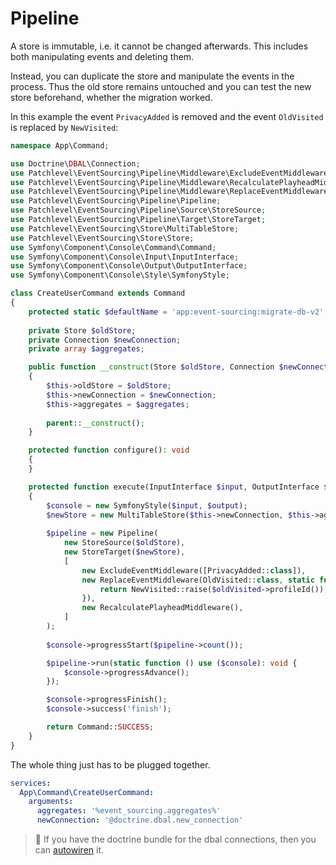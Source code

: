 # Pipeline

A store is immutable, i.e. it cannot be changed afterwards. This includes both manipulating events and deleting them.

Instead, you can duplicate the store and manipulate the events in the process. Thus the old store remains untouched and
you can test the new store beforehand, whether the migration worked.

In this example the event `PrivacyAdded` is removed and the event `OldVisited` is replaced by `NewVisited`:

```php
namespace App\Command;

use Doctrine\DBAL\Connection;
use Patchlevel\EventSourcing\Pipeline\Middleware\ExcludeEventMiddleware;
use Patchlevel\EventSourcing\Pipeline\Middleware\RecalculatePlayheadMiddleware;
use Patchlevel\EventSourcing\Pipeline\Middleware\ReplaceEventMiddleware;
use Patchlevel\EventSourcing\Pipeline\Pipeline;
use Patchlevel\EventSourcing\Pipeline\Source\StoreSource;
use Patchlevel\EventSourcing\Pipeline\Target\StoreTarget;
use Patchlevel\EventSourcing\Store\MultiTableStore;
use Patchlevel\EventSourcing\Store\Store;
use Symfony\Component\Console\Command\Command;
use Symfony\Component\Console\Input\InputInterface;
use Symfony\Component\Console\Output\OutputInterface;
use Symfony\Component\Console\Style\SymfonyStyle;

class CreateUserCommand extends Command
{
    protected static $defaultName = 'app:event-sourcing:migrate-db-v2';
    
    private Store $oldStore;
    private Connection $newConnection;
    private array $aggregates;

    public function __construct(Store $oldStore, Connection $newConnection, array $aggregates) 
    {
        $this->oldStore = $oldStore;
        $this->newConnection = $newConnection;
        $this->aggregates = $aggregates;
    
        parent::__construct();
    }

    protected function configure(): void
    {
    }

    protected function execute(InputInterface $input, OutputInterface $output): int
    {
        $console = new SymfonyStyle($input, $output);
        $newStore = new MultiTableStore($this->newConnection, $this->aggregates);
    
        $pipeline = new Pipeline(
            new StoreSource($oldStore),
            new StoreTarget($newStore),
            [
                new ExcludeEventMiddleware([PrivacyAdded::class]),
                new ReplaceEventMiddleware(OldVisited::class, static function (OldVisited $oldVisited) {
                    return NewVisited::raise($oldVisited->profileId());
                }),
                new RecalculatePlayheadMiddleware(),
            ]
        );
        
        $console->progressStart($pipeline->count());

        $pipeline->run(static function () use ($console): void {
            $console->progressAdvance();
        });

        $console->progressFinish();
        $console->success('finish');

        return Command::SUCCESS;
    }
}
```

The whole thing just has to be plugged together.

```yaml
services:
  App\Command\CreateUserCommand:
    arguments:
      aggregates: '%event_sourcing.aggregates%'
      newConnection: '@doctrine.dbal.new_connection'
```

> :book: If you have the doctrine bundle for the dbal connections, 
> then you can [autowiren](https://symfony.com/bundles/DoctrineBundle/current/configuration.html#autowiring-multiple-connections) it.


